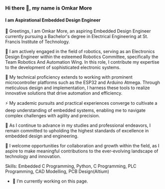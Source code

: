 ### Hi there 👋, my name is Omkar More
#### I am Aspirational Embedded Design Engineer 
🔌 Greetings, I am Omkar More, an aspiring Embedded Design Engineer currently pursuing a Bachelor's degree in Electrical Engineering at St. Francis Institute of Technology.

🤖 I am actively engaged in the field of robotics, serving as an Electronics Design Engineer within the esteemed Robotics Committee, specifically the Team Robotics And Automation Wing. In this role, I contribute my expertise to the development of sophisticated electronic systems.

🚀 My technical proficiency extends to working with prominent microcontroller platforms such as the ESP32 and Arduino Atmega. Through meticulous design and implementation, I harness these tools to realize innovative solutions that drive automation and efficiency.

⚡️ My academic pursuits and practical experiences converge to cultivate a deep understanding of embedded systems, enabling me to navigate complex challenges with agility and precision.

🔧 As I continue to advance in my studies and professional endeavors, I remain committed to upholding the highest standards of excellence in embedded design and engineering.

🌟 I welcome opportunities for collaboration and growth within the field, as I aspire to make meaningful contributions to the ever-evolving landscape of technology and innovation.


Skills: Embedded C Programming, Python, C Programming, PLC Programming, CAD Modelling, PCB Design(Altium)

- 🔭 I’m currently working on this page. 




